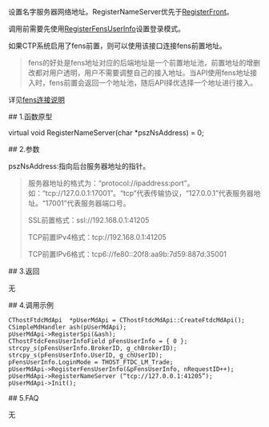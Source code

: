 <p>设置名字服务器网络地址。RegisterNameServer优先于<a href="../../../JYJK/CTHOSTFTDCTRADERSPI/REGISTERFRONT/">RegisterFront</a>。</p>
<p>调用前需要先使用<a href="../REGISTERFENSUSERINFO/">RegisterFensUserInfo</a>设置登录模式。</p>
<p>如果CTP系统启用了fens前置，则可以使用该接口连接fens前置地址。</p>
<blockquote>
<p>fens的好处是fens地址对应的后端地址是一个前置地址池，前置地址的增删改都对用户透明，用户不需要调整自己的接入地址。当API使用fens地址接入时，fens前置会返回一个地址池，随后API择优选择一个地址进行接入。</p>
</blockquote>
<p>详见<a href="../../../QTYWGZ/FENS/">fens连接说明</a></p>
<span class="anchor" id="ad9da000-59dc-45da-b41f-d1ae90b495bc"></span>
## 1.函数原型
<p>virtual void RegisterNameServer(char *pszNsAddress) = 0;</p>
<span class="anchor" id="3d507299-75db-40b5-8b8a-b161496f0902"></span>
## 2.参数
<p>pszNsAddress:指向后台服务器地址的指针。</p>
<blockquote>
<p>服务器地址的格式为：“protocol://ipaddress:port”。如：“tcp://127.0.0.1:17001”。“tcp”代表传输协议，“127.0.0.1”代表服务器地址。“17001”代表服务器端口号。</p>
<p>SSL前置格式：ssl://192.168.0.1:41205</p>
<p>TCP前置IPv4格式：tcp://192.168.0.1:41205</p>
<p>TCP前置IPv6格式：tcp6://fe80::20f8:aa9b:7d59:887d:35001</p>
</blockquote>
<span class="anchor" id="89acddee-0039-4921-b939-27364b51910f"></span>
## 3.返回
<p>无</p>
<span class="anchor" id="bc2fe5c9-20a4-49d5-a164-cbe4aa90cd25"></span>
## 4.调用示例
<pre><code>CThostFtdcMdApi  *pUserMdApi = CThostFtdcMdApi::CreateFtdcMdApi();
CSimpleMdHandler ash(pUserMdApi);
pUserMdApi-&gt;RegisterSpi(&amp;ash);
CThostFtdcFensUserInfoField pFensUserInfo = { 0 };
strcpy_s(pFensUserInfo.BrokerID, g_chBrokerID);
strcpy_s(pFensUserInfo.UserID, g_chUserID);
pFensUserInfo.LoginMode = THOST_FTDC_LM_Trade;
pUserMdApi-&gt;RegisterFensUserInfo(&amp;pFensUserInfo, nRequestID++);
pUserMdApi-&gt;RegisterNameServer (“tcp://127.0.0.1:41205”);
pUserMdApi-&gt;Init();
</code></pre>
<span class="anchor" id="5e726e6f-0313-4b93-96ec-26109f3137db"></span>
## 5.FAQ
<p>无</p>

